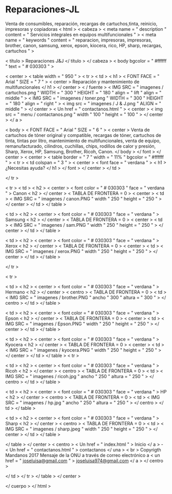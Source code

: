 # Reparaciones-JL
Venta de consumibles, reparación, recargas de cartuchos,tinta, reinicio, impresoras y copiadoras 
< html >
< cabeza >
< meta  name = " description "  content = " Servicios integrales en equipos multifuncionales " >
< meta  name = " keywords "  content = " reparacion, impresoras, impresoras, brother, canon, samsung, xerox, epson, kiocera, rico, HP, sharp, recargas, cartuchos " >

< título > Reparaciones J&J </ título >
</ cabeza >
< body  bgcolor = " #ffffff "  text = " # 030303 " >

< center > < table  width = " 950 " > < tr > < td > < h1 > < FONT  FACE = " Arial "  SIZE = " 7 " > < center > Reparación y mantenimiento de multifuncionales </ h1 > </ center > < / fuente >
< IMG  SRC = " imagenes / cartuchos.png "  WIDTH = " 300 "  HEIGHT = " 180 "  align = " lift "  align = " middle " > < IMG  SRC = " imagenes / toner.png "  WIDTH = " 300 "  HEIGHT = " 180 "  align = " right " > <centro > < img src = " imagenes / J & J.png "  ALIGN = " middle " > </ center >
< Un  href = " contactanos.html " >
< center > < img  src = " menu / contactanos.png "  width " 100 "  height = " 100 " > </ center > </ a >

< body > < FONT  FACE = " Arial "  SIZE = " 6 " > < center > Venta de cartuchos de tóner original y compatible, recargas de tóner, cartuchos de tinta, tintas por litro, mantenimiento de multifuncionales,
venta de equipo, remanufacturado, cilindros, cuchillas, chips, rodillos de calor y presión, Sharp, Xerox, HP, Samsung, Brother, Ricoh, Canon. </ body > </ font > </ center >
< center > < table  border = " 7 "  width = " 11% "  bgcolor = " #ffffff " >
< tr >
< td  colspan = " 3 " >
< center > < font  face = " verdana " >
< h1 > ¿Necesitas ayuda?
</ h1 > </ font > </ center >
</ td >

</ tr >

< tr >
< td > < h2 > < center > < font  color = " # 030303 "  face = " verdana " > Canon < h2 > </ center >
< TABLA DE  FRONTERA = 0 >
< center > < td > < IMG  SRC = " imagenes / canon.PNG "  width " 250 "  height = " 250 " > </ center > </ td >
</ table >

< td > < h2 > < center > < font  color = " # 030303 "  face = " verdana " > Samsung < h2 > </ center >
< TABLA DE  FRONTERA = 0 >
< center > < td > < IMG  SRC = " imagenes / sam.PNG "  width " 250 "  height = " 250 " > </ center > </ td >
</ table >


< td > < h2 > < center > < font  color = " # 030303 "  face = " verdana " > Xerox < h2 > </ center >
< TABLA DE  FRONTERA = 0 >
< center > < td > < IMG  SRC = " imagenes / xerox.PNG "  width " 250 "  height = " 250 " > </ center > </ td >
</ table >


</ tr >

< tr >

< td > < h2 > < center > < font  color = " # 030303 "  face = " verdana " > Hermano < h2 > </ center >
< centro > < TABLA DE  FRONTERA = 0 >
< td > < IMG  SRC = " imagenes / brother.PNG "  ancho " 300 "  altura = " 300 " > </ centro > </ td >
</ table >

< td > < h2 > < center > < font  color = " # 030303 "  face = " verdana " > Epson < h2 > </ center >
< TABLA DE  FRONTERA = 0 >
< center > < td > < IMG  SRC = " imagenes / Epson.PNG "  width " 250 "  height = " 250 " > </ center > </ td >
</ table >

< td > < h2 > < center > < font  color = " # 030303 "  face = " verdana " > Kyocera < h2 > </ center >
< TABLA DE  FRONTERA = 0 >
< center > < td > < IMG  SRC = " imagenes / kyocera.PNG "  width " 250 "  height = " 250 " > </ center > </ td >
</ table >
< tr >

< td > < h2 > < center > < font  color = " # 030303 "  face = " verdana " > Ricoh < h2 > </ center >
< centro > < TABLA DE  FRONTERA = 0 >
< td > < IMG  SRC = " imagenes / ricoh.jpg "  ancho " 250 "  altura = " 250 " > </ centro > </ td >
</ table >

< td > < h2 > < center > < font  color = " # 030303 "  face = " verdana " > HP < h2 > </ center >
< centro > < TABLA DE  FRONTERA = 0 >
< td > < IMG  SRC = " imagenes / hp.jpg "  ancho " 250 "  altura = " 250 " > </ centro > </ td >
</ table >

< td > < h2 > < center > < font  color = " # 030303 "  face = " verdana " > Sharp < h2 > </ center >
< centro > < TABLA DE  FRONTERA = 0 >
< td > < IMG  SRC = " imagenes / sharp.jpeg "  width " 250 "  height = " 250 " > </ center > </ td >
</ table >

</ table > </ center >
< centro >
< Un  href = " index.html " > Inicio </ a > -
< Un  href = " contactanos.html " > contactanos </ una > < br > Copyrigth
Mandanos 2017 Mensaje de la ONU a través de correo electrónico a < un  href = " joseluisa@gmail.com " > joseluisa974@gmail.com </ a >
</ centro >

</ td > </ tr > </ table > </ center >

</ cuerpo >
</ html >
